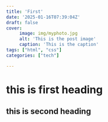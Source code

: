 ```yaml
---
title: 'First'
date: '2025-01-16T07:39:04Z'
draft: false
cover:
     image: img/myphoto.jpg
     alt: 'This is the post image'
     caption: 'This is the caption'
tags: ["html", "css"]
categories: ["tech"]

--- 
```

# this is first heading
## this is second heading
